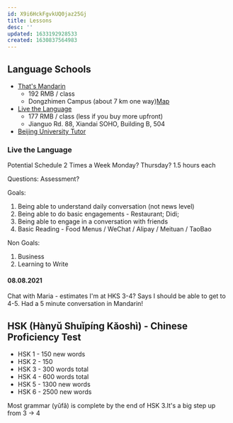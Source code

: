 ```yaml
---
id: X9i6HckFgvkUQ0jaz25Gj
title: Lessons
desc: ''
updated: 1633192928533
created: 1630837564983
---
```



## Language Schools 

- [That's Mandarin](https://www.thatsmandarin.com/1-on-1-courses/?gclid=EAIaIQobChMIppqj4M7n8gIV-Z1LBR0MiAJWEAAYASAAEgLbR_D_BwE)
    - 192 RMB / class
    - Dongzhimen Campus (about 7 km one way)[Map](https://www.google.com.sg/maps/dir/39.8974526,116.4700371/7+Xinzhong+St,+Dongcheng+Qu,+Beijing+Shi,+China,+100006/@39.9147514,116.4484899,14z/data=!4m9!4m8!1m0!1m5!1m1!1s0x35f1acbf42b95cef:0xf31a0c6f564ac14b!2m2!1d116.438497!2d39.938764!3e2)
- [Live the Language](https://ltl-beijing.com/chinese-tutor-beijing/)
    - 177 RMB / class (less if you buy more upfront)
    - Jianguo Rd. 88, Xiandai SOHO, Building B, 504
- [Beijing University Tutor](https://beijing.universitytutor.com/beijing_mandarin-chinese-tutoring)


### Live the Language

Potential Schedule 2 Times a Week 
Monday? Thursday? 1.5 hours each

Questions: Assessment?

Goals:
1. Being able to understand daily conversation (not news level)
2. Being able to do basic engagements - Restaurant; Didi; 
3. Being able to engage in a conversation with friends
4. Basic Reading - Food Menus / WeChat / Alipay / Meituan / TaoBao

Non Goals:
1. Business
2. Learning to Write

#### 08.08.2021 

Chat with Maria - estimates I'm at HKS 3-4? Says I should be able to get to 4-5.  Had a 5 minute conversation in Mandarin!

## HSK (Hànyǔ Shuǐpíng Kǎoshì) - Chinese Proficiency Test

- HSK 1 - 150 new words
- HSK 2 - 150 
- HSK 3 - 300 words total
- HSK 4 - 600 words total 
- HSK 5 - 1300 new words
- HSK 6 - 2500 new words

Most grammar (yǔfǎ) is complete by the end of HSK 3.It's a big step up from 3 -> 4 